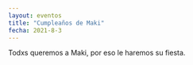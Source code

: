 ```yaml
---
layout: eventos
title: "Cumpleaños de Maki"
fecha: 2021-8-3
---
```


Todxs queremos a Maki, por eso le haremos su fiesta.
